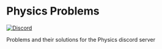 # Physics Problems
[![Discord](https://discordapp.com/api/guilds/267624335836053506/embed.png)](https://discord.gg/kGPKHUs)

Problems and their solutions for the Physics discord server
